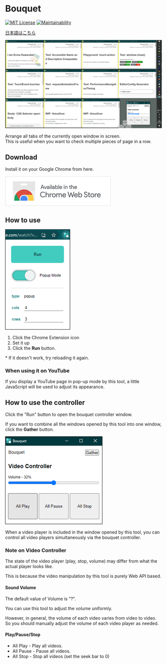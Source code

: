 # Bouquet

[![MIT License](http://img.shields.io/badge/license-MIT-blue.svg?style=flat)](LICENSE) [![Maintainability](https://api.codeclimate.com/v1/badges/e43d1a015a5f48dc9f22/maintainability)](https://codeclimate.com/github/heppokofrontend/chrome-extension-bouquet/maintainability)

[日本語はこちら](./README--ja.md)

![](./images/sample.png)

Arrange all tabs of the currently open window in screen.  
This is useful when you want to check multiple pieces of page in a row.

## Download

Install it on your Google Chrome from here.

[![Available in the Chrome Web Store](./images/iNEddTyWiMfLSwFD6qGq.png)](https://chrome.google.com/webstore/detail/apcgmjgoniiddekoelefocimfnhnkaah)

## How to use

![](./images/main--en.png)

1. Click the Chrome Extension icon
2. Set it up
3. Click the **Run** button.

\* If it doesn't work, try reloading it again.

### When using it on YouTube

If you display a YouTube page in pop-up mode by this tool, a little JavaScript will be used to adjust its appearance.

## How to use the controller

Click the "Run" button to open the bouquet controller window.

If you want to combine all the windows opened by this tool into one window, click the **Gather** button.

![](./images/controller--en.png)

When a video player is included in the window opened by this tool, you can control all video players simultaneously via the bouquet controller.

### Note on Video Controller

The state of the video player (play, stop, volume) may differ from what the actual player looks like.

This is because the video manipulation by this tool is purely Web API based.

#### Sound Volume

The default value of Volume is "?".

You can use this tool to adjust the volume uniformly.

However, in general, the volume of each video varies from video to video. So you should manually adjust the volume of each video player as needed.

#### Play/Pause/Stop

- All Play - Play all videos.
- All Pause - Pause all videos.
- All Stop - Stop all videos (set the seek bar to 0)
